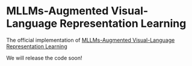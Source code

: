 # MLLMs-Augmented Visual-Language Representation Learning
The official implementation of [MLLMs-Augmented Visual-Language Representation Learning](https://arxiv.org/pdf/2311.18765.pdf)

We will release the code soon!
